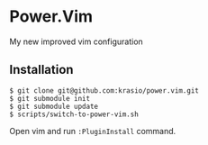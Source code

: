 # Power.Vim

My new improved vim configuration

## Installation

```
$ git clone git@github.com:krasio/power.vim.git
$ git submodule init
$ git submodule update
$ scripts/switch-to-power-vim.sh
```

Open vim and run `:PluginInstall` command.
